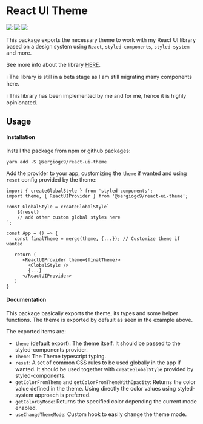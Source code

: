 # React UI Theme

![](https://github.com/sergiogc9/react-ui/workflows/Github%20Pipeline/badge.svg?branch=master)
![](https://badgen.net/npm/v/@sergiogc9/react-ui-theme?icon=npm&label)
![](https://badgen.net//bundlephobia/minzip/@sergiogc9/react-ui-theme)

This package exports the necessary theme to work with my React UI library based on a design system using `React`, `styled-components`, `styled-system` and more.

See more info about the library [HERE](https://github.com/sergiogc9/react-ui).

ℹ️ The library is still in a beta stage as I am still migrating many components here.

ℹ️ This library has been implemented by me and for me, hence it is highly opinionated.

## Usage

#### Installation

Install the package from npm or github packages:

```
yarn add -S @sergiogc9/react-ui-theme
```

Add the provider to your app, customizing the `theme` if wanted and using `reset` config provided by the theme:

```tsx
import { createGlobalStyle } from 'styled-components';
import theme, { ReactUIProvider } from '@sergiogc9/react-ui-theme';

const GlobalStyle = createGlobalStyle`
	${reset}
	// add other custom global styles here
`;

const App = () => {
   const finalTheme = merge(theme, {...}); // Customize theme if wanted

   return (
      <ReactUIProvider theme={finalTheme}>
	  	<GlobalStyle />
        {...}
      </ReactUIProvider>
   )
}
```

#### Documentation

This package basically exports the theme, its types and some helper functions. The theme is exported by default as seen in the example above.

The exported items are:

- `theme` (default export): The theme itself. It should be passed to the styled-components provider.
- `Theme`: The Theme typescript typing.
- `reset`: A set of common CSS rules to be used globally in the app if wanted. It should be used together with `createGlobalStyle` provided by styled-components.
- `getColorFromTheme` and `getColorFromThemeWithOpacity`: Returns the color value defined in the theme. Using directly the color values using styled-system approach is preferred.
- `getColorByMode`: Returns the specified color depending the current mode enabled.
- `useChangeThemeMode`: Custom hook to easily change the theme mode.
